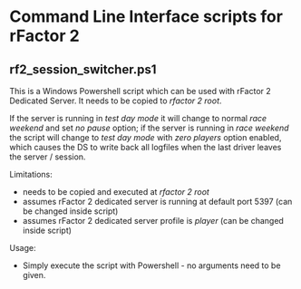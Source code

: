 # Command Line Interface scripts for rFactor 2

## rf2_session_switcher.ps1

This is a Windows Powershell script which can be used with rFactor 2 Dedicated Server. It needs to be copied to *rfactor 2 root*.

If the server is running in *test day mode* it will change to normal *race weekend* and set *no pause* option; if the server is
running in *race weekend* the script will change to *test day mode* with *zero players* option enabled, which causes the DS to
write back all logfiles when the last driver leaves the server / session.

Limitations:
- needs to be copied and executed at *rfactor 2 root*
- assumes rFactor 2 dedicated server is running at default port 5397 (can be changed inside script)
- assumes rFactor 2 dedicated server profile is *player* (can be changed inside script)

Usage:

- Simply execute the script with Powershell - no arguments need to be given.
